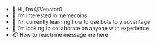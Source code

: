 - 👋 Hi, I’m @Venator0
- 👀 I’m interested in memecoins
- 🌱 I’m currently learning how to use bots to y advantage
- 💞️ I’m looking to collaborate on anyone with experience 
- 📫 How to reach me message me here

<!---
Venator0/Venator0 is a ✨ special ✨ repository because its `README.md` (this file) appears on your GitHub profile.
You can click the Preview link to take a look at your changes.
--->
